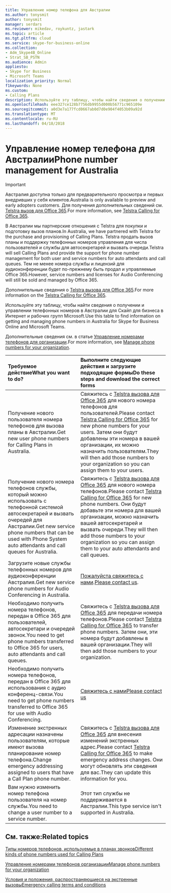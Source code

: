 ```yaml
---
title: Управление номер телефона для Австралии
ms.author: tonysmit
author: tonysmit
manager: serdars
ms.reviewer: mikedav, roykuntz, jastark
ms.topic: article
ms.tgt.pltfrm: cloud
ms.service: skype-for-business-online
ms.collection:
- Adm_Skype4B_Online
- Strat_SB_PSTN
ms.audience: Admin
appliesto:
- Skype for Business
- Microsoft Teams
localization_priority: Normal
f1keywords: None
ms.custom:
- Calling Plans
description: Используйте эту таблицу, чтобы найти сведения о получении и управлении телефонных номеров в Австралии для Скайп для бизнеса в Интернет и рабочих групп Microsoft.
ms.openlocfilehash: eee327ce128b7756db9955d000b56771c965109e
ms.sourcegitcommit: a0d3e7a177fcd0667ab0d7d0e904f4053b09a92d
ms.translationtype: MT
ms.contentlocale: ru-RU
ms.lasthandoff: 04/18/2018
---
```

# <a name="phone-number-management-for-australia"></a><span data-ttu-id="dad2d-103">Управление номер телефона для Австралии</span><span class="sxs-lookup"><span data-stu-id="dad2d-103">Phone number management for Australia</span></span>
> [!IMPORTANT]
> <span data-ttu-id="dad2d-104">Австралия доступна только для предварительного просмотра и первых внедривших у себя клиентов.</span><span class="sxs-lookup"><span data-stu-id="dad2d-104">Australia is only available to preview and early adopters customers.</span></span> <span data-ttu-id="dad2d-105">Для получения дополнительных сведений см. [Telstra вызов для Office 365](http://aka.ms/TelstraVoicePlan).</span><span class="sxs-lookup"><span data-stu-id="dad2d-105">For more information, see [Telstra Calling for Office 365](http://aka.ms/TelstraVoicePlan).</span></span> 

<span data-ttu-id="dad2d-106">В Австралии мы партнерские отношения с Telstra для покупки и подготовку вызов планов.</span><span class="sxs-lookup"><span data-stu-id="dad2d-106">In Australia, we have partnered with Telstra for the purchase and provisioning of Calling Plans.</span></span> <span data-ttu-id="dad2d-107">Telstra продать вызов планы и поддержку телефонных номеров управления для числа пользователей и службы для автосекретарей и вызвать очереди.</span><span class="sxs-lookup"><span data-stu-id="dad2d-107">Telstra will sell Calling Plans and provide the support for phone number management for both user and service numbers for auto attendants and call queues.</span></span> <span data-ttu-id="dad2d-108">Тем не менее номера службы и лицензий для аудиоконференции будет по-прежнему быть продал и управляемые Office 365.</span><span class="sxs-lookup"><span data-stu-id="dad2d-108">However, service numbers and licenses for Audio Conferencing will still be sold and managed by Office 365.</span></span>

<span data-ttu-id="dad2d-109">Дополнительные сведения о [Telstra вызова для Office 365](http://aka.ms/TelstraVoicePlan).</span><span class="sxs-lookup"><span data-stu-id="dad2d-109">For more information on the [Telstra Calling for Office 365](http://aka.ms/TelstraVoicePlan).</span></span>

<span data-ttu-id="dad2d-110">Используйте эту таблицу, чтобы найти сведения о получении и управлении телефонных номеров в Австралии для Скайп для бизнеса в Интернет и рабочих групп Microsoft.</span><span class="sxs-lookup"><span data-stu-id="dad2d-110">Use this table to find information on getting and managing phone numbers in Australia for Skype for Business Online and Microsoft Teams.</span></span> 

<span data-ttu-id="dad2d-111">Дополнительные сведения см. в статье [Управление номерами телефонов для организации](manage-phone-numbers-for-your-organization.md).</span><span class="sxs-lookup"><span data-stu-id="dad2d-111">For more information, see [Manage phone numbers for your organization](manage-phone-numbers-for-your-organization.md).</span></span>
  
|<span data-ttu-id="dad2d-112">**Требуемое действие**</span><span class="sxs-lookup"><span data-stu-id="dad2d-112">**What you want to do?**</span></span>|<span data-ttu-id="dad2d-113">**Выполните следующие действия и загрузите подходящие формы**</span><span class="sxs-lookup"><span data-stu-id="dad2d-113">**Do these steps and download the correct forms**</span></span>|
|:-----|:-----|
|<span data-ttu-id="dad2d-114">Получение нового пользователя номера телефонов для вызова планы в Австралии.</span><span class="sxs-lookup"><span data-stu-id="dad2d-114">Get new user phone numbers for Calling Plans in Australia.</span></span>   <br/> |<span data-ttu-id="dad2d-115">Свяжитесь с [Telstra вызова для Office 365](http://aka.ms/TelstraVoicePlan) для нового номера телефонов для пользователей.</span><span class="sxs-lookup"><span data-stu-id="dad2d-115">Please contact [Telstra Calling for Office 365](http://aka.ms/TelstraVoicePlan) for new phone numbers for your users.</span></span> <span data-ttu-id="dad2d-116">Затем они будут добавлены эти номера в вашей организации, их можно назначить пользователям.</span><span class="sxs-lookup"><span data-stu-id="dad2d-116">They will then add those numbers to your organization so you can assign them to your users.</span></span> <br/> 
|<span data-ttu-id="dad2d-117">Получение нового номера телефонов службы, который можно использовать с телефонной системой автосекретарей и вызвать очередей для Австралии.</span><span class="sxs-lookup"><span data-stu-id="dad2d-117">Get new service phone numbers that can be used with Phone System auto attendants and call queues for Australia.</span></span> <br/> |<span data-ttu-id="dad2d-118">Свяжитесь с [Telstra вызова для Office 365](http://aka.ms/TelstraVoicePlan) для нового номера телефонов.</span><span class="sxs-lookup"><span data-stu-id="dad2d-118">Please contact [Telstra Calling for Office 365](http://aka.ms/TelstraVoicePlan) for new phone numbers.</span></span> <span data-ttu-id="dad2d-119">Они будут добавьте эти номера для вашей организации, можно назначить вашей автосекретарей и вызвать очереди.</span><span class="sxs-lookup"><span data-stu-id="dad2d-119">They will then add those numbers to your organization so you can assign them to your auto attendants and call queues.</span></span> <br/>|
|<span data-ttu-id="dad2d-120">Загрузите новые службы телефонных номеров для аудиоконференции Австралия.</span><span class="sxs-lookup"><span data-stu-id="dad2d-120">Get new service phone numbers for Audio Conferencing in Australia.</span></span>   <br/> |<span data-ttu-id="dad2d-121">[Пожалуйста свяжитесь с нами](mailto:ptnapac@microsoft.com).</span><span class="sxs-lookup"><span data-stu-id="dad2d-121">[Please contact us](mailto:ptnapac@microsoft.com).</span></span>|
|<span data-ttu-id="dad2d-122">Необходимо получить номера телефонов, передан в Office 365 для пользователей, автосекретари и очередей звонок.</span><span class="sxs-lookup"><span data-stu-id="dad2d-122">You need to get phone numbers transferred to Office 365 for users, auto attendants and call queues.</span></span>  <br/> |<span data-ttu-id="dad2d-123">Свяжитесь с [Telstra вызова для Office 365](http://aka.ms/TelstraVoicePlan) для передачи номера телефонов.</span><span class="sxs-lookup"><span data-stu-id="dad2d-123">Please contact [Telstra Calling for Office 365](http://aka.ms/TelstraVoicePlan) to transfer phone numbers.</span></span> <span data-ttu-id="dad2d-124">Затем они, эти номера будут добавлены в вашей организации.</span><span class="sxs-lookup"><span data-stu-id="dad2d-124">They will then add those numbers to your organization.</span></span>  <br/> |
|<span data-ttu-id="dad2d-125">Необходимо получить номера телефонов, передан в Office 365 для использования с аудио конференц-связи.</span><span class="sxs-lookup"><span data-stu-id="dad2d-125">You need to get phone numbers transferred to Office 365 for use with Audio Conferencing.</span></span>  |[<span data-ttu-id="dad2d-126">Свяжитесь с нами</span><span class="sxs-lookup"><span data-stu-id="dad2d-126">Please contact us</span></span>](mailto:ptnapac@microsoft.com) |
|<span data-ttu-id="dad2d-127">Изменение экстренных адресации назначены пользователям, которые имеют вызова планирование номер телефона.</span><span class="sxs-lookup"><span data-stu-id="dad2d-127">Change emergency addressing assigned to users that have a Call Plan phone number.</span></span> |<span data-ttu-id="dad2d-128">Свяжитесь с [Telstra вызова для Office 365](http://aka.ms/TelstraVoicePlan) для внесения изменений экстренных адрес.</span><span class="sxs-lookup"><span data-stu-id="dad2d-128">Please contact [Telstra Calling for Office 365](http://aka.ms/TelstraVoicePlan) to make emergency address changes.</span></span> <span data-ttu-id="dad2d-129">Они могут обновлять эти сведения для вас.</span><span class="sxs-lookup"><span data-stu-id="dad2d-129">They can update this information for you.</span></span>|
|<span data-ttu-id="dad2d-130">Вам нужно изменить номер телефона пользователя на номер службы.</span><span class="sxs-lookup"><span data-stu-id="dad2d-130">You need to change a user number to a service number.</span></span> |<span data-ttu-id="dad2d-131">Этот тип службы не поддерживается в Австралии.</span><span class="sxs-lookup"><span data-stu-id="dad2d-131">This type service isn't supported in Australia.</span></span> 
   
## <a name="related-topics"></a><span data-ttu-id="dad2d-132">См. также:</span><span class="sxs-lookup"><span data-stu-id="dad2d-132">Related topics</span></span>
[<span data-ttu-id="dad2d-133">Типы номеров телефонов, используемые в планах звонков</span><span class="sxs-lookup"><span data-stu-id="dad2d-133">Different kinds of phone numbers used for Calling Plans</span></span>](../different-kinds-of-phone-numbers-used-for-calling-plans.md)

[<span data-ttu-id="dad2d-134">Управление номерами телефонов организации</span><span class="sxs-lookup"><span data-stu-id="dad2d-134">Manage phone numbers for your organization</span></span>](manage-phone-numbers-for-your-organization.md)

[<span data-ttu-id="dad2d-135">Условия и положения, распространяющиеся на экстренные вызовы</span><span class="sxs-lookup"><span data-stu-id="dad2d-135">Emergency calling terms and conditions</span></span>](../emergency-calling-terms-and-conditions.md)
